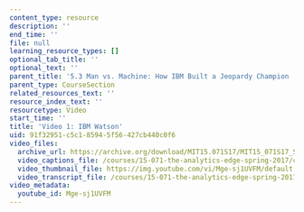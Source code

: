 ```yaml
---
content_type: resource
description: ''
end_time: ''
file: null
learning_resource_types: []
optional_tab_title: ''
optional_text: ''
parent_title: '5.3 Man vs. Machine: How IBM Built a Jeopardy Champion '
parent_type: CourseSection
related_resources_text: ''
resource_index_text: ''
resourcetype: Video
start_time: ''
title: 'Video 1: IBM Watson'
uid: 91f32951-c5c1-8594-5f56-427cb440c0f6
video_files:
  archive_url: https://archive.org/download/MIT15.071S17/MIT15_071S17_Session_5.3.01_300k.mp4
  video_captions_file: /courses/15-071-the-analytics-edge-spring-2017/c82b832d2c3e50afa7c2a7b80e1f2174_Mge-sj1UVFM.vtt
  video_thumbnail_file: https://img.youtube.com/vi/Mge-sj1UVFM/default.jpg
  video_transcript_file: /courses/15-071-the-analytics-edge-spring-2017/5ee12b61caaa26eda069327599f284e7_Mge-sj1UVFM.pdf
video_metadata:
  youtube_id: Mge-sj1UVFM
---
```

